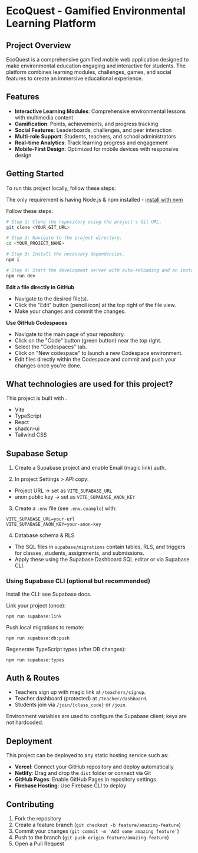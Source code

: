 # EcoQuest - Gamified Environmental Learning Platform

## Project Overview

EcoQuest is a comprehensive gamified mobile web application designed to make environmental education engaging and interactive for students. The platform combines learning modules, challenges, games, and social features to create an immersive educational experience.

## Features

- **Interactive Learning Modules**: Comprehensive environmental lessons with multimedia content
- **Gamification**: Points, achievements, and progress tracking
- **Social Features**: Leaderboards, challenges, and peer interaction
- **Multi-role Support**: Students, teachers, and school administrators
- **Real-time Analytics**: Track learning progress and engagement
- **Mobile-First Design**: Optimized for mobile devices with responsive design

## Getting Started

To run this project locally, follow these steps:

The only requirement is having Node.js & npm installed - [install with nvm](https://github.com/nvm-sh/nvm#installing-and-updating)

Follow these steps:

```sh
# Step 1: Clone the repository using the project's Git URL.
git clone <YOUR_GIT_URL>

# Step 2: Navigate to the project directory.
cd <YOUR_PROJECT_NAME>

# Step 3: Install the necessary dependencies.
npm i

# Step 4: Start the development server with auto-reloading and an instant preview.
npm run dev
```

**Edit a file directly in GitHub**

- Navigate to the desired file(s).
- Click the "Edit" button (pencil icon) at the top right of the file view.
- Make your changes and commit the changes.

**Use GitHub Codespaces**

- Navigate to the main page of your repository.
- Click on the "Code" button (green button) near the top right.
- Select the "Codespaces" tab.
- Click on "New codespace" to launch a new Codespace environment.
- Edit files directly within the Codespace and commit and push your changes once you're done.

## What technologies are used for this project?

This project is built with .

- Vite
- TypeScript
- React
- shadcn-ui
- Tailwind CSS

## Supabase Setup

1) Create a Supabase project and enable Email (magic link) auth.

2) In project Settings > API copy:
- Project URL → set as `VITE_SUPABASE_URL`
- anon public key → set as `VITE_SUPABASE_ANON_KEY`

3) Create a `.env` file (see `.env.example`) with:

```
VITE_SUPABASE_URL=your-url
VITE_SUPABASE_ANON_KEY=your-anon-key
```

4) Database schema & RLS
- The SQL files in `supabase/migrations` contain tables, RLS, and triggers for classes, students, assignments, and submissions.
- Apply these using the Supabase Dashboard SQL editor or via Supabase CLI.

### Using Supabase CLI (optional but recommended)
Install the CLI: see Supabase docs.

Link your project (once):

```
npm run supabase:link
```

Push local migrations to remote:

```
npm run supabase:db:push
```

Regenerate TypeScript types (after DB changes):

```
npm run supabase:types
```

## Auth & Routes
- Teachers sign up with magic link at `/teachers/signup`.
- Teacher dashboard (protected) at `/teacher/dashboard`.
- Students join via `/join/{class_code}` or `/join`.

Environment variables are used to configure the Supabase client; keys are not hardcoded.

## Deployment

This project can be deployed to any static hosting service such as:

- **Vercel**: Connect your GitHub repository and deploy automatically
- **Netlify**: Drag and drop the `dist` folder or connect via Git
- **GitHub Pages**: Enable GitHub Pages in repository settings
- **Firebase Hosting**: Use Firebase CLI to deploy

## Contributing

1. Fork the repository
2. Create a feature branch (`git checkout -b feature/amazing-feature`)
3. Commit your changes (`git commit -m 'Add some amazing feature'`)
4. Push to the branch (`git push origin feature/amazing-feature`)
5. Open a Pull Request

